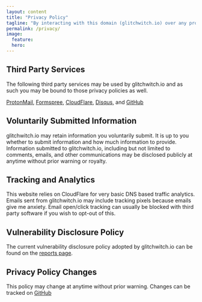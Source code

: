 ```yaml
---
layout: content
title: "Privacy Policy"
tagline: "By interacting with this domain (glitchwitch.io) over any protocol or service you are agreeing to the following Privacy Policy."
permalink: /privacy/
image:
  feature: 
  hero: 
---
```

## Third Party Services

The following third party services may be used by glitchwitch.io and as such you may be bound to those privacy policies as well.

[ProtonMail](https://protonmail.com/privacy-policy), [Formspree](http://docs.formspree.io/files/privacy.pdf), [CloudFlare](https://www.cloudflare.com/security-policy/), [Disqus](https://help.disqus.com/customer/portal/articles/466259-privacy-policy), and [GitHub](https://help.github.com/articles/github-privacy-statement/)

## Voluntarily Submitted Information

glitchwitch.io may retain information you voluntarily submit. It is up to you whether to submit information and how much information to provide. Information submitted to glitchwitch.io, including but not limited to comments, emails, and other communications may be disclosed publicly at anytime without prior warning or royalty.

## Tracking and Analytics

This website relies on CloudFlare for very basic DNS based traffic analytics. Emails sent from glitchwitch.io may include tracking pixels because emails give me anxiety. Email open/click tracking can usually be blocked with third party software if you wish to opt-out of this.

## Vulnerability Disclosure Policy

The current vulnerability disclosure policy adopted by glitchwitch.io can be found on the [reports page](/reports).

## Privacy Policy Changes

This policy may change at anytime without prior warning. Changes can be tracked on [GitHub](https://github.com/GlitchWitchSec/glitchwitch.io/commits/master/pages/privacy.md)
